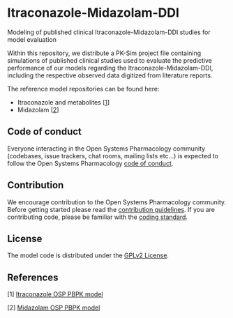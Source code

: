 # Itraconazole-Midazolam-DDI
Modeling of published clinical Itraconazole-Midazolam-DDI studies for model evaluation 

Within this repository, we distribute a PK-Sim project file containing simulations of published clinical studies used to evaluate the predictive performance of our models regarding the Itraconazole-Midazolam-DDI, including the respective observed data digitized from literature reports.

The reference model repositories can be found here:

- Itraconazole and metabolites [[1](#references)]
- Midazolam [[2](#references)]

## Code of conduct
Everyone interacting in the Open Systems Pharmacology community (codebases, issue trackers, chat rooms, mailing lists etc...) is expected to follow the Open Systems Pharmacology [code of conduct](https://github.com/Open-Systems-Pharmacology/Suite/blob/master/CODE_OF_CONDUCT.md#contributor-covenant-code-of-conduct).

## Contribution
We encourage contribution to the Open Systems Pharmacology community. Before getting started please read the [contribution guidelines](https://github.com/Open-Systems-Pharmacology/Suite/blob/master/CONTRIBUTING.md#ways-to-contribute). If you are contributing code, please be familiar with the [coding standard](https://github.com/Open-Systems-Pharmacology/Suite/blob/master/CODING_STANDARDS.md#visual-studio-settings).

## License
The model code is distributed under the [GPLv2 License](https://github.com/Open-Systems-Pharmacology/Suite/blob/develop/LICENSE).

## References
[1] [Itraconazole OSP PBPK model](https://github.com/Open-Systems-Pharmacology/Itraconazole-Model)

[2] [Midazolam OSP PBPK model](https://github.com/Open-Systems-Pharmacology/Midazolam-Model)

